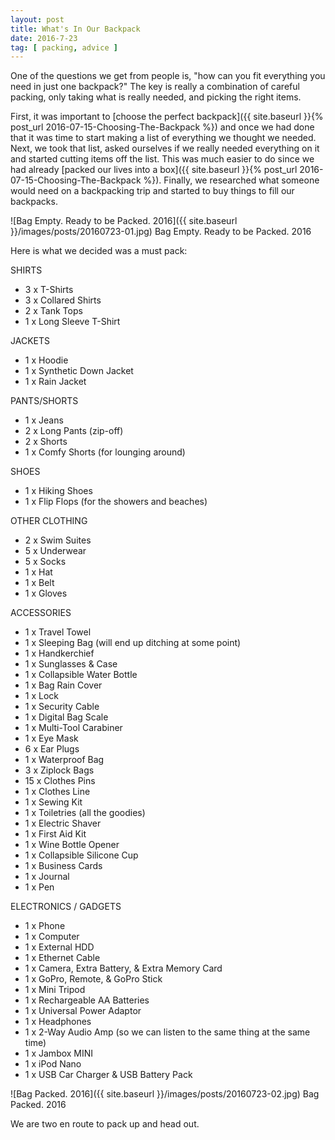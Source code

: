```yaml
---
layout: post
title: What's In Our Backpack
date: 2016-7-23
tag: [ packing, advice ]
---
```


One of the questions we get from people is, "how can you fit everything you need in just one backpack?" The key is really a combination of careful packing, only taking what is really needed, and picking the right items.

First, it was important to [choose the perfect backpack]({{ site.baseurl }}{% post_url 2016-07-15-Choosing-The-Backpack %}) and once we had done that it was time to start making a list of everything we thought we needed. Next, we took that list, asked ourselves if we really needed everything on it and started cutting items off the list. This was much easier to do since we had already [packed our lives into a box]({{ site.baseurl }}{% post_url 2016-07-15-Choosing-The-Backpack %}). Finally, we researched what someone would need on a backpacking trip and started to buy things to fill our backpacks.

![Bag Empty. Ready to be Packed. 2016]({{ site.baseurl }}/images/posts/20160723-01.jpg)
Bag Empty. Ready to be Packed. 2016

Here is what we decided was a must pack:

SHIRTS

- 3 x T-Shirts
- 3 x Collared Shirts
- 2 x Tank Tops
- 1 x Long Sleeve T-Shirt

JACKETS

- 1 x Hoodie
- 1 x Synthetic Down Jacket
- 1 x Rain Jacket

PANTS/SHORTS

- 1 x Jeans
- 2 x Long Pants (zip-off)
- 2 x Shorts
- 1 x Comfy Shorts (for lounging around)

SHOES

- 1 x Hiking Shoes
- 1 x Flip Flops (for the showers and beaches)

OTHER CLOTHING

- 2 x Swim Suites
- 5 x Underwear
- 5 x Socks
- 1 x Hat
- 1 x Belt
- 1 x Gloves

ACCESSORIES

- 1 x Travel Towel
- 1 x Sleeping Bag (will end up ditching at some point)
- 1 x Handkerchief
- 1 x Sunglasses & Case
- 1 x Collapsible Water Bottle
- 1 x Bag Rain Cover
- 1 x Lock
- 1 x Security Cable
- 1 x Digital Bag Scale
- 1 x Multi-Tool Carabiner
- 1 x Eye Mask
- 6 x Ear Plugs
- 1 x Waterproof Bag
- 3 x Ziplock Bags
- 15 x Clothes Pins
- 1 x Clothes Line
- 1 x Sewing Kit
- 1 x Toiletries (all the goodies)
- 1 x Electric Shaver
- 1 x First Aid Kit
- 1 x Wine Bottle Opener
- 1 x Collapsible Silicone Cup 
- 1 x Business Cards
- 1 x Journal 
- 1 x Pen 

ELECTRONICS / GADGETS

- 1 x Phone
- 1 x Computer
- 1 x External HDD 
- 1 x Ethernet Cable
- 1 x Camera, Extra Battery, & Extra Memory Card
- 1 x GoPro, Remote, & GoPro Stick
- 1 x Mini Tripod
- 1 x Rechargeable AA Batteries
- 1 x Universal Power Adaptor
- 1 x Headphones
- 1 x 2-Way Audio Amp (so we can listen to the same thing at the same time)
- 1 x Jambox MINI
- 1 x iPod Nano 
- 1 x USB Car Charger & USB Battery Pack

![Bag Packed. 2016]({{ site.baseurl }}/images/posts/20160723-02.jpg)
Bag Packed. 2016

We are two en route to pack up and head out.
